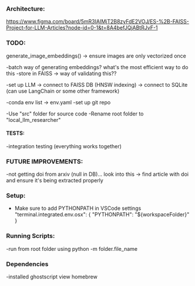 ### Architecture:
https://www.figma.com/board/5mR3IAIMjT2B8zyFdE2VOJ/ES-%2B-FAISS-Project-for-LLM-Articles?node-id=0-1&t=8A4befJQjABtRJvF-1

### TODO:
generate_image_embeddings()
-> ensure images are only vectorized once

-batch way of generating embeddings? what's the most efficient way to do this
-store in FAISS
-> way of validating this??

-set up LLM
-> connect to FAISS DB (HNSW indexing)
-> connect to SQLite (can use LangChain or some other framework)

-conda env list -> env.yaml
-set up git repo

-Use "src" folder for source code
-Rename root folder to "local_llm_researcher"

#### TESTS:
-integration testing (everything works together)

### FUTURE IMPROVEMENTS:
-not getting doi from arxiv (null in DB)... look into this
-> find article with doi and ensure it's being extracted properly

### Setup:
- Make sure to add PYTHONPATH in VSCode settings
"terminal.integrated.env.osx": { "PYTHONPATH": "${workspaceFolder}" }	

### Running Scripts:
-run from root folder using python -m folder.file_name

### Dependencies
-installed ghostscript view homebrew

